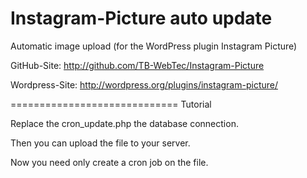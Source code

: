 Instagram-Picture auto update
=============================

Automatic image upload (for the WordPress plugin Instagram Picture)

GitHub-Site: http://github.com/TB-WebTec/Instagram-Picture

Wordpress-Site: http://wordpress.org/plugins/instagram-picture/

=============================
Tutorial

Replace the cron_update.php the database connection.

Then you can upload the file to your server.

Now you need only create a cron job on the file.


